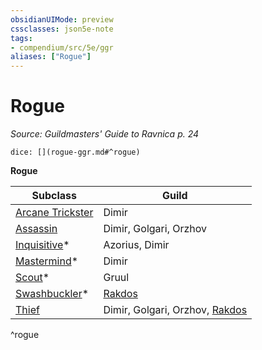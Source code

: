 ```yaml
---
obsidianUIMode: preview
cssclasses: json5e-note
tags:
- compendium/src/5e/ggr
aliases: ["Rogue"]
---
```

# Rogue
*Source: Guildmasters' Guide to Ravnica p. 24* 

`dice: [](rogue-ggr.md#^rogue)`

**Rogue**

| Subclass | Guild |
|----------|-------|
| [Arcane Trickster](/compendium/classes/rogue-arcane-trickster.md) | Dimir |
| [Assassin](/compendium/classes/rogue-assassin.md) | Dimir, Golgari, Orzhov |
| [Inquisitive](/compendium/classes/rogue-inquisitive-xge.md)* | Azorius, Dimir |
| [Mastermind](/compendium/classes/rogue-mastermind-xge.md)* | Dimir |
| [Scout](/compendium/classes/rogue-scout-xge.md)* | Gruul |
| [Swashbuckler](/compendium/classes/rogue-swashbuckler-xge.md)* | [Rakdos](/compendium/bestiary/npc/rakdos-ggr.md) |
| [Thief](/compendium/classes/rogue-thief.md) | Dimir, Golgari, Orzhov, [Rakdos](/compendium/bestiary/npc/rakdos-ggr.md) |
^rogue